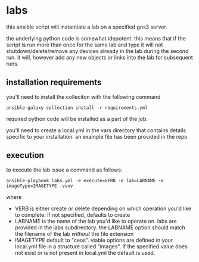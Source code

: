# labs
this ansible script will instantiate a lab on a specified gns3 server.

the underlying python code is somewhat idepotent.  this means that if the script is run more than once for the same lab and type it will not shutdown/delete/remove any devices already in the lab during the second run.  it will, however add any new objects or links into the lab for subsequent runs.

## installation requirements
you'll need to install the colleciton with the following command

```
ansible-galaxy collection install -r requirements.yml
```

required python code will be installed as a part of the job.

you'll need to create a local.yml in the vars directory that contains details specific to your installation.  an example file has been provided in the repo

## execution

to execute the lab issue a command as follows:

```
ansible-playbook labs.yml -e execute=VERB -e lab=LABNAME -e imageType=IMAGETYPE -vvvv
```

where
* VERB is either create or delete depending on which operation you'd like to complete.  if not specified, defaults to create
* LABNAME is the name of the lab you'd like to operate on.  labs are provided in the labs subdirectory.  the LABNAME option should match the filename of the lab *without* the file extension
* IMAGETYPE default to "ceos".  viable options are defined in your local.yml file in a structure called "images".  if the specified value does not exist or is not present in local.yml the default is used.




